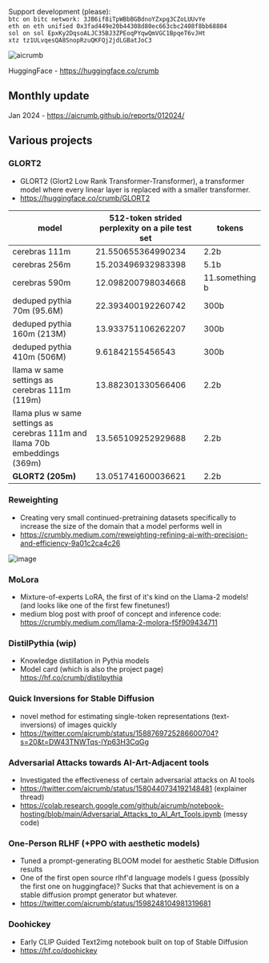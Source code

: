 Support development (please):<br>
`btc on bitc network: 3JB6if8iTpWBbBGBdnoYZxpg3CZoLUUvYe`<br>
`eth on eth unified 0x3fad449e20b44308d80ec663cbc2408f8bb68804`<br>
`sol on sol EpxKy2DqsoALJC35BJ3ZPEoqPYqwQmVGC1BpqeT6vJHt`<br>
`xtz tz1ULvqesQA8SnopRzuQKFQj2jdLGBatJoC3`

<p align="left"> <img src="https://komarev.com/ghpvc/?username=aicrumb&label=Profile%20views&color=0e75b6&style=flat" alt="aicrumb" /> </p>

HuggingFace - https://huggingface.co/crumb

## Monthly update
Jan 2024 - https://aicrumb.github.io/reports/012024/

## Various projects
### GLORT2
- GLORT2 (Glort2 Low Rank Transformer-Transformer), a transformer model where every linear layer is replaced with a smaller transformer.
- https://huggingface.co/crumb/GLORT2

| model | 512-token strided perplexity on a pile test set | tokens |
| --- | --- | --- | 
| cerebras 111m | 21.550655364990234 | 2.2b |
| cerebras 256m | 15.203496932983398 | 5.1b |
| cerebras 590m | 12.098200798034668 | 11.something b |
| deduped pythia 70m (95.6M) | 22.393400192260742 | 300b |
| deduped pythia 160m (213M) | 13.933751106262207 | 300b |
| deduped pythia 410m (506M) | 9.61842155456543 | 300b |
| llama w same settings as cerebras 111m (119m) | 13.882301330566406 | 2.2b |
| llama plus w same settings as cerebras 111m and llama 70b embeddings (369m) | 13.565109252929688 | 2.2b |
| **GLORT2 (205m)** | 13.051741600036621 | 2.2b |

### Reweighting
- Creating very small continued-pretraining datasets specifically to increase the size of the domain that a model performs well in
- https://crumbly.medium.com/reweighting-refining-ai-with-precision-and-efficiency-9a01c2ca4c26
  
![image](https://github.com/aicrumb/aicrumb/assets/58605641/c3cd1a2f-6840-4f26-9a65-a99e3608fad1)

### MoLora
- Mixture-of-experts LoRA, the first of it's kind on the Llama-2 models! (and looks like one of the first few finetunes!)
- medium blog post with proof of concept and inference code: https://crumbly.medium.com/llama-2-molora-f5f909434711

### DistilPythia (wip)
- Knowledge distillation in Pythia models
- Model card (which is also the project page) https://hf.co/crumb/distilpythia

### Quick Inversions for Stable Diffusion

- novel method for estimating single-token representations (text-inversions) of images quickly
- https://twitter.com/aicrumb/status/1588769725286600704?s=20&t=DW43TNWTqs-lYp63H3CqGg

### Adversarial Attacks towards AI-Art-Adjacent tools

- Investigated the effectiveness of certain adversarial attacks on AI tools
- https://twitter.com/aicrumb/status/1580440734192148481 (explainer thread)
- https://colab.research.google.com/github/aicrumb/notebook-hosting/blob/main/Adversarial_Attacks_to_AI_Art_Tools.ipynb (messy code)

### One-Person RLHF (+PPO with aesthetic models)

- Tuned a prompt-generating BLOOM model for aesthetic Stable Diffusion results
- One of the first open source rlhf'd language models I guess (possibly the first one on huggingface)? Sucks that that achievement is on a stable diffusion prompt generator but whatever.
- https://twitter.com/aicrumb/status/1598248104981319681

### Doohickey

- Early CLIP Guided Text2img notebook built on top of Stable Diffusion
- https://hf.co/doohickey
